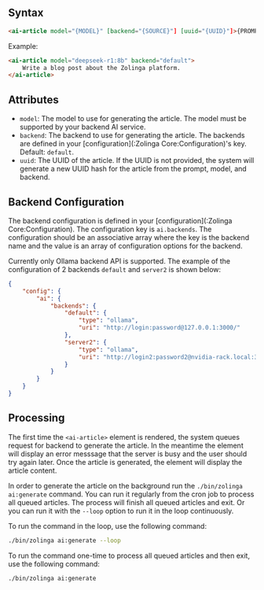 ## Syntax

```html
<ai-article model="{MODEL}" [backend="{SOURCE}"] [uuid="{UUID}"]>{PROMPT}</ai-article>
```

Example:

```html
<ai-article model="deepseek-r1:8b" backend="default">
    Write a blog post about the Zolinga platform.
</ai-article>
```

## Attributes

- `model`: The model to use for generating the article. The model must be supported by your backend AI service.
- `backend`: The backend to use for generating the article. The backends are defined in your [configuration](:Zolinga Core:Configuration)'s key. Default: `default`.
- `uuid`: The UUID of the article. If the UUID is not provided, the system will generate a new UUID hash for the article from the prompt, model, and backend.

## Backend Configuration

The backend configuration is defined in your [configuration](:Zolinga Core:Configuration). The configuration key is `ai.backends`. The configuration should be an associative array where the key is the backend name and the value is an array of configuration options for the backend.

Currently only Ollama backend API is supported. The example of the configuration of 2 backends `default` and `server2` is shown below:
```json
{
    "config": {
        "ai": {
            "backends": {
                "default": {
                    "type": "ollama",
                    "uri": "http://login:password@127.0.0.1:3000/"
                },
                "server2": {
                    "type": "ollama",
                    "uri": "http://login2:password2@nvidia-rack.local:3000/"
                }
            }
        }
    }
}
```

## Processing

The first time the `<ai-article>` element is rendered, the system queues request for backend to generate the article. In the meantime the element will display an error messsage that the server is busy and the user should try again later. Once the article is generated, the element will display the article content. 

In order to generate the article on the background run the `./bin/zolinga ai:generate` command. You can run it regularly from the cron job to process all queued articles. The process will finish all queued articles and exit. Or you can run it with the `--loop` option to run it in the loop continuously.

To run the command in the loop, use the following command:
```bash
./bin/zolinga ai:generate --loop
```

To run the command one-time to process all queued articles and then exit, use the following command:
```bash
./bin/zolinga ai:generate
```
